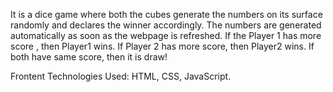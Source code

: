 It is a dice game where both the cubes generate the numbers on its surface randomly and declares the winner accordingly. The numbers are generated automatically as soon as the webpage is refreshed. If the Player 1 has more score , then Player1 wins. If Player 2 has more score, then Player2 wins. If both have same score, then it is draw!

Frontent Technologies Used: HTML, CSS, JavaScript.
